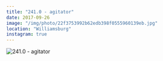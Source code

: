 ```yaml
---
title: "241.0 - agitator"
date: 2017-09-26
image: "/img/photo/22f3753992b62edb398f0555960139eb.jpg"
location: "Williamsburg"
instagram: true
---
```


![241.0 - agitator](/img/photo/22f3753992b62edb398f0555960139eb.jpg)

